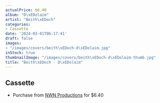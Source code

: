 ```yaml
---
actualPrice: $6.40
album: "D\xEDolaim"
artist: "Beith\xEDoch"
categories:
- Cassette
date: '2024-03-01T06:17:41'
draft: false
images:
- "/images/covers/beith\xEDoch-d\xEDolaim.jpg"
inStock: true
thumbnailImage: "/images/covers/beith\xEDoch-d\xEDolaim-thumb.jpg"
title: "Beith\xEDoch - D\xEDolaim"
---
```


## Cassette
* Purchase from [NWN Productions](http://shop.nwnprod.com/index.php?route=product/product&path=73&product_id=41414&sort=pd.name&order=ASC) for $6.40
